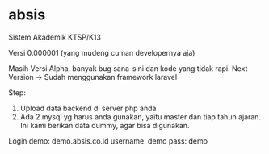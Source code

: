 # absis
Sistem Akademik KTSP/K13

Versi 0.000001 (yang mudeng cuman developernya aja)

Masih Versi Alpha, banyak bug sana-sini dan kode yang tidak rapi.
Next Version -> Sudah menggunakan framework laravel

Step: </br>
1. Upload data backend di server php anda </br>
2. Ada 2 mysql yg harus anda gunakan, yaitu master dan tiap tahun ajaran. Ini kami berikan data dummy, agar bisa digunakan. </br>

Login demo: demo.absis.co.id
username: demo
pass: demo
